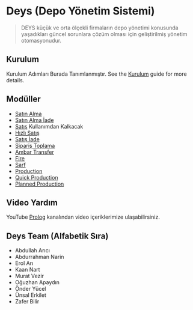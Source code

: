 # Deys (Depo Yönetim Sistemi)

> DEYS küçük ve orta ölçekli firmaların depo yönetimi konusunda yaşadıkları güncel 
sorunlara çözüm olması için geliştirilmiş yönetim otomasyonudur.

## Kurulum

Kurulum Adımları Burada Tanımlanmıştır.
See the [Kurulum](setup.md) guide for more details.


## Modüller

- [Satın Alma](purchase.md)
- [Satın Alma İade](purchasereturn.md)
- [Satış](sales.md)  Kullanımdan Kalkacak 
- [Hızlı Satış ](quicksales.md)
- [Satış İade ](saleseturn.md)
- [Sipariş Toplama ](ordercollect.md)
- [Ambar Transfer](warehousetrn.md)
- [Fire](waste.md)
- [Sarf](consumption.md)
- [Production](production.md)
- [Quick Production](quickproduction.md)
- [Planned Production](plannedproduction.md)


## Video Yardım

YouTube [Prolog](https://www.youtube.com/c/PrologYaz%C4%B1l%C4%B1m) kanalından video içeriklerimize ulaşabilirsiniz.


## Deys Team (Alfabetik Sıra)

* Abdullah Arıcı
* Abdurrahman Narin
* Erol Arı
* Kaan Nart
* Murat Vezir
* Oğuzhan Apaydın
* Önder Yücel
* Ünsal Erkilet
* Zafer Bilir

